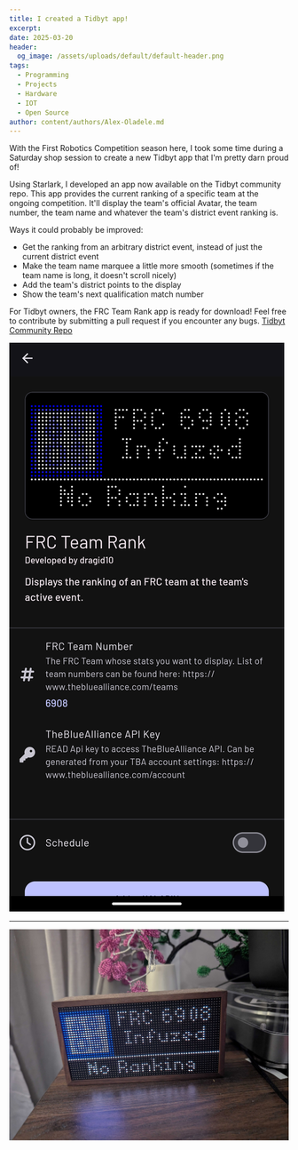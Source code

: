 ```yaml
---
title: I created a Tidbyt app!
excerpt:
date: 2025-03-20
header:
  og_image: /assets/uploads/default/default-header.png
tags:
  - Programming
  - Projects
  - Hardware
  - IOT
  - Open Source
author: content/authors/Alex-Oladele.md
---
```


With the First Robotics Competition season here, I took some time during a Saturday shop session to create a new Tidbyt app that I'm pretty darn proud of!

Using Starlark, I developed an app now available on the Tidbyt community repo. This app provides the current ranking of a specific team at the ongoing competition. It'll display the team's official Avatar, the team number, the team name and whatever the team's district event ranking is.

Ways it could probably be improved:

- Get the ranking from an arbitrary district event, instead of just the current district event
- Make the team name marquee a little more smooth (sometimes if the team name is long, it doesn't scroll nicely)
- Add the team's district points to the display
- Show the team's next qualification match number

For Tidbyt owners, the FRC Team Rank app is ready for download! Feel free to contribute by submitting a pull request if you encounter any bugs.
[Tidbyt Community Repo](https://github.com/tidbyt/community/tree/main/apps/frcteamrank)

![The FRC Team Rank app available in the Tidbyt app store. The pewview is of Team 6908 - Infuzed](/assets/uploads/tidbyt-app/tidbyt-app.png)

---

![The FRC Team Rank app running on an actual tidbyt, displaying the rank (or lacktherof) of Team 6908-Infuzed ](/assets/uploads/tidbyt-app/tidbyt-app-on-device.jpg)
